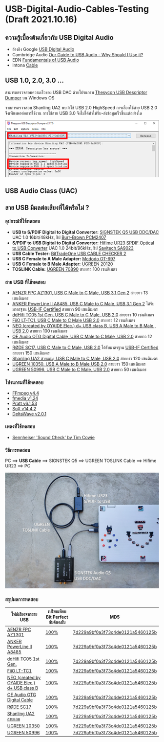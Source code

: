 # USB-Digital-Audio-Cables-Testing (Draft 2021.10.16)

## ความรู้เบื้องต้นเกี่ยวกับ USB Digital Audio

- อ้างอิง Google [USB Digital Audio ](https://source.android.com/devices/audio/usb)
- Cambridge Audio [Our Guide to USB Audio - Why Should I Use it?](https://www.cambridgeaudio.com/usa/en/blog/our-guide-usb-audio-why-should-i-use-it/)
- EDN [Fundamentals of USB Audio](https://www.edn.com/fundamentals-of-usb-audio/)
- Intona [Cable](https://intona.eu/en/stories/cable)

## USB 1.0, 2.0, 3.0 ...

สามารถตรวจสอบความเร็วของ USB DAC ด้วยโปรแกรม [Thesycon USB Descriptor Dumper](https://www.thesycon.de/eng/usb_descriptordumper.shtml) บน Windows OS

จากการตรวจสอบ Shanling UA2 พบว่าใช้ USB 2.0 HighSpeed การเลือกใช้สาย USB 2.0 จึงเพียงพอต่อการใช้งาน การใช้สาย USB 3.0 จึงไม่ได้ทำให้รับ-ส่งข้อมูลเร็วขึ้นแต่อย่างใด

![Shanling UA2](/pictures/DescriptorDump_Shanling_UA2.png)

## USB Audio Class (UAC)

## สาย USB มีผลต่อเสียงที่ได้หรือไม่ ?

### อุปกรณ์ที่ใช้ทดสอบ

- **USB to S/PDIF Digital to Digital Converter:** [SIGNSTEK Q5 USB DDC/DAC](https://www.amazon.co.jp/-/en/dp/B00X9TY8ZW/) UAC 1.0 16bit/48kHz, ชิป [Burr-Brown PCM2407](https://www.ti.com/product/PCM2704)
- **S/PDIF to USB Digital to Digital Converter:** [Hifime UR23 SPDIF Optical to USB Converter](https://hifimediy.com/product/hifime-ur23-spdif-optical-to-usb-converter/) UAC 1.0 24bit/96kHz, ชิป [Savitech SA9023](https://www.savitech.co/usb-products)
- **USB Cable Tester:** [BitTradeOne USB CABLE CHECKER 2](https://bit-trade-one.co.jp/adusbcim/)
- **USB C Female to A Male Adapter:** [Mcdodo OT-697](https://www.mcdodolife.com/products/ot-697-full-compatibility-type-c-5a-to-usb-a-2.0-c.html)
- **USB C Female to B Male Adapter:** [UGREEN 20120](https://ugreenvietnam.com/ugreen-20120-usb-2-0-duc-may-in-ra-dau-cai-type-c-vo-nhom-mau-xam-us382-20020120.html)
- **TOSLINK Cable:** [UGREEN 70890](https://www.ugreen.com/products/fiber-optical-audio-cable) สายยาว 100 เซนติเมตร

### สาย USB ที่ใช้ทดสอบ
- [AENZR FPC AZ1301, USB C Male to C Male, USB 3.1 Gen 2](http://www.aenzr.com/pd.jsp?id=31) สายยาว 13 เซนติเมตร
- [ANKER PowerLine II A8485, USB C Male to C Male, USB 3.1 Gen 2](https://www.anker.com/es/products/A8485011) ได้รับมาตรฐาน [USB-IF Certified](https://www.usb.org/single-product/3563) สายยาว 90 เซนติเมตร
- [ddHifi TC05 1st Gen. USB C Male to C Male, USB 2.0](https://www.ddhifi.com/productinfo/469679.html) สายยาว 10 เซนติเมตร
- [FiiO LT-TC1, USB C Male to C Male USB 2.0](https://www.fiio.com/productinfo/354074.html) สายยาว 12 เซนติเมตร
- [NEO (created by OYAIDE Elec.) d+ USB class B, USB A Male to B Male , USB 2.0](https://www.neo-w.com/english/d_plus/d_plus_usb_ser/) สายยาว 100 เซนติเมตร
- [OE Audio OTG Digital Cable, USB C Male to C Male, USB 2.0](https://www.oeaudio.net/oeotg) สายยาว 12 เซนติเมตร
- [RØDE SC17, USB C Male to C Male, USB 2.0](https://www.rode.com/accessories/cables/sc17) ได้รับมาตรฐาน [USB-IF Certified](https://www.usb.org/single-product/3751) สายยาว 150 เซนติเมตร
- [Shanling UA2 สายแถม, USB C Male to C Male, USB 2.0](https://en.shanling.com/product/396) สายยาว 120 เซนติเมตร
- [UGREEN 10350, USB A Male to B Male USB 2.0](https://www.ugreen.com/products/usb-2-0-printer-scanner-cable) สายยาว 150 เซนติเมตร
- [UGREEN 50996, USB C Male to C Male, USB 2.0](https://www.ugreen.com.ph/products/usb-c-to-usb-c-cable?variant=16295877935153) สายยาว 50 เซนติเมตร

### โปรแกรมที่ใช้ทดสอบ
- [FFmpeg v4.4](https://www.ffmpeg.org/)
- [fmedia v1.24](https://stsaz.github.io/fmedia/)
- [Pratt v6.1.53](https://www.fon.hum.uva.nl/praat/)
- [SoX v14.4.2](http://sox.sourceforge.net/)
- [DeltaWave v2.0.1](https://deltaw.org/)

### เพลงที่ใช้ทดสอบ
- [Sennheiser 'Sound Check' by Tim Cowie](https://en-us.sennheiser.com/hearthedifference)

### วิธีการทดสอบ

PC ==> **USB Cable** ==> SIGNSTEK Q5 ==> UGREEN TOSLINK Cable ==> Hifime UR23 ==> PC

![Test Rig 1](pictures/IMG20211016153917_1600.jpg)

### สรุปผลการทดสอบ
|ไฟล์เสียงจากสาย USB|เปรียบเทียบ Bit Perfect กับต้นฉบับ|MD5|
|---|---|---|
|[AENZR FPC AZ1301](recorded_trim/AENZR_AZ1301_C-C_USB31_13cm.wav)|[100%](result_deltawave/AENZR_AZ1301_C-C_USB31_13cm.html)|[7d229a9bf0a3f73c4de0121a5460125b](result_hash/AENZR_AZ1301_C-C_USB31_13cm_md5.txt)|
|[ANKER PowerLine II A8485](recorded_trim/ANKER_A8485_C-C_USB31_90cm.wav)|[100%](result_deltawave/ANKER_A8485_C-C_USB31_90cm.html)|[7d229a9bf0a3f73c4de0121a5460125b](result_hash/ANKER_A8485_C-C_USB31_90cm_md5.txt)|
|[ddHifi TC05 1st Gen.](recorded_trim/ddHifi_TC05_C-C_USB20_15cm.wav)|[100%](result_deltawave/ddHifi_TC05_C-C_USB20_15cm.html)|[7d229a9bf0a3f73c4de0121a5460125b](result_hash/ddHifi_TC05_C-C_USB20_15cm_md5.txt)|
|[FiiO LT-TC1](recorded_trim/FiiO_LT-TC01_C-C_USB20_15cm.wav)|[100%](result_deltawave/FiiO_LT-TC01_C-C_USB20_15cm.html)|[7d229a9bf0a3f73c4de0121a5460125b](result_hash/FiiO_LT-TC01_C-C_USB20_15cm_md5.txt)|
|[NEO (created by OYAIDE Elec.) d+ USB class B](recorded_trim/NEO_d%2B_A-B_USB20_100cm.wav)|[100%](result_deltawave/NEO_d%2B_A-B_USB20_100cm.html)|[7d229a9bf0a3f73c4de0121a5460125b](result_hash/NEO_d%2B_A-B_USB20_100cm_md5.txt)|
|[OE Audio OTG Digital Cable](recorded_trim/OEAudio_OTG_C-C_USB20_12cm.wav)|[100%](result_deltawave/OEAudio_OTG_C-C_USB20_12cm.html)|[7d229a9bf0a3f73c4de0121a5460125b](result_hash/OEAudio_OTG_C-C_USB20_12cm_md5.txt)|
|[RØDE SC17](recorded_trim/RODE_SC17_C-C_USB20_100cm.wav)|[100%](result_deltawave/RODE_SC17_C-C_USB20_100cm.html)|[7d229a9bf0a3f73c4de0121a5460125b](result_hash/RODE_SC17_C-C_USB20_100cm_md5.txt)|
|[Shanling UA2 สายแถม](recorded_trim/Shanling_UA2_C-C_USB2.0_10cm.wav)|[100%](result_deltawave/Shanling_UA2_C-C_USB2.0_10cm.html)|[7d229a9bf0a3f73c4de0121a5460125b](result_hash/Shanling_UA2_C-C_USB2.0_10cm_md5.txt)|
|[UGREEN 10350](recorded_trim/UGREEN_10350_A-B_USB20_150cm.wav)|[100%](result_deltawave/UGREEN_10350_A-B_USB20_150cm.html)|[7d229a9bf0a3f73c4de0121a5460125b](result_hash/UGREEN_10350_A-B_USB20_150cm_md5.txt)|
|[UGREEN 50996](recorded_trim/UGREEN_50996_C-C_USB20_50cm.wav)|[100%](result_deltawave/UGREEN_50996_C-C_USB20_50cm.html)|[7d229a9bf0a3f73c4de0121a5460125b](result_hash/UGREEN_50996_C-C_USB20_50cm_md5.txt)|

